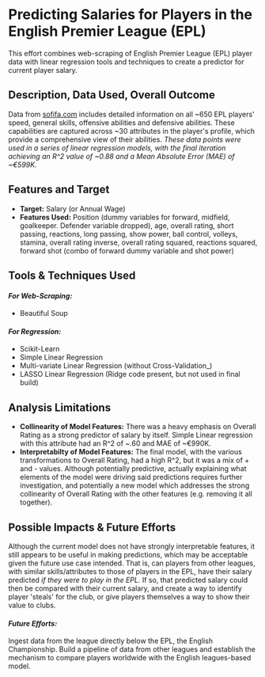 # Predicting Salaries for Players in the English Premier League (EPL)

This effort combines web-scraping of English Premier League (EPL) player data with linear regression tools and techniques to create a predictor for current player salary.

## Description, Data Used, Overall Outcome

Data from [sofifa.com](https://sofifa.com/) includes detailed information on all ~650 EPL players' speed, general skills, offensive abilities and defensive abilities. These capabilities are captured across ~30 attributes in the player's profile, which provide a comprehensive view of their abilities. *These data points were used in a series of linear regression models, with the final iteration achieving an R^2 value of ~0.88 and a Mean Absolute Error (MAE) of ~€599K.* 

## Features and Target

* **Target:** Salary (or Annual Wage)
* **Features Used:** Position (dummy variables for forward, midfield, goalkeeper. Defender variable dropped), age, overall rating, short passing, reactions, long passing, show power, ball control, volleys, stamina, overall rating inverse, overall rating squared, reactions squared, forward shot (combo of forward dummy variable and shot power)

## Tools & Techniques Used

#### *For Web-Scraping:*
* Beautiful Soup 

#### *For Regression:*
* Scikit-Learn
* Simple Linear Regression
* Multi-variate Linear Regression (without Cross-Validation_)
* LASSO Linear Regression (Ridge code present, but not used in final build)

## Analysis Limitations

* **Collinearity of Model Features:** There was a heavy emphasis on Overall Rating as a strong predictor of salary by itself. Simple Linear regression with this attribute had an R^2 of ~.60 and MAE of ~€990K. 
* **Interpretabilty of Model Features:** The final model, with the various transformations to Overall Rating, had a high R^2, but it was a mix of + and - values. Although potentially predictive, actually explaining what elements of the model were driving said predictions requires further investigation, and potentially a new model which addresses the strong collinearity of Overall Rating with the other features (e.g. removing it all together). 

## Possible Impacts & Future Efforts

Although the current model does not have strongly interpretable features, it still appears to be useful in making predictions, which may be acceptable given the future use case intended. That is, can players from other leagues, with similar skills/attributes to those of players in the EPL, have their salary predicted *if they were to play in the EPL.* If so, that predicted salary could then be compared with their current salary, and create a way to identify player 'steals' for the club, or give players themselves a way to show their value to clubs. 

#### *Future Efforts:*
Ingest data from the league directly below the EPL, the English Championship. Build a pipeline of data from other leagues and establish the mechanism to compare players worldwide with the English leagues-based model. 